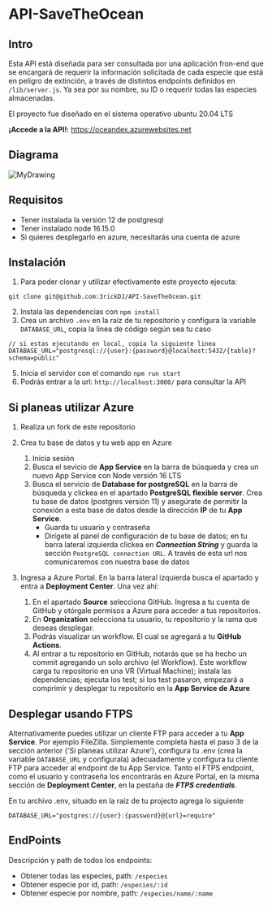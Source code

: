 # API-SaveTheOcean
## Intro

Esta API está diseñada para ser consultada por una aplicación fron-end que se encargará de requerir la información solicitada de cada especie que está en peligro de extinción, a través de distintos endpoints definidos en `/lib/server.js`. Ya sea por su nombre, su ID o requerir todas las especies almacenadas.

El proyecto fue diseñado en el sistema operativo ubuntu 20.04 LTS

**¡Accede a la API!**: https://oceandex.azurewebsites.net
## Diagrama 

![MyDrawing](https://user-images.githubusercontent.com/94492584/168702523-efa3d77c-9f8e-4748-bfe4-f34b14f7fce5.png)


## Requisitos


+ Tener instalada la versión 12 de postgresql
+ Tener instalado node 16.15.0
+ Si quieres desplegarlo en azure, necesitarás una cuenta de azure

## Instalación

1. Para poder clonar y utilizar efectivamente este proyecto ejecuta:
```
git clone git@github.com:3rickDJ/API-SaveTheOcean.git
```
2. Instala las dependencias con `npm install`
3. Crea un archivo `.env` en la raiz de tu repositorio y configura la variable `DATABASE_URL`, copia la linea de código según sea tu caso
```
// si estas ejecutando en local, copia la siguiente linea
DATABASE_URL="postgresql://{user}:{password}@localhost:5432/{table}?schema=public"
```
5. Inicia el servidor con el comando `npm run start`
7. Podrás entrar a la url: `http://localhost:3000/` para consultar la API
## Si planeas utilizar Azure
1. Realiza un fork de este repositorio
2. Crea tu base de datos y tu web app en Azure
    1. Inicia sesión
    2. Busca el sevicio de **App Service** en la barra de búsqueda y crea un nuevo App Service con Node versión 16 LTS
    3. Busca el servicio de **Database for postgreSQL** en la barra de búsqueda y clickea en el apartado **PostgreSQL flexible server**. Crea tu base de datos (postgres versión 11) y asegúrate de permitir la conexión a esta base de datos desde la dirección **IP** de tu **App Service**.
        + Guarda tu usuario y contraseña
        + Dirígete al panel de configuración de tu base de datos; en tu barra lateral izquierda clickea en ***Connection String*** y guarda la sección `PostgreSQL connection URL`. A través de esta url nos comunicaremos con nuestra base de datos
      
4. Ingresa a Azure Portal. En la barra lateral izquierda busca el apartado y entra a **Deployment Center**. Una vez ahí:
    1. En el apartado **Source**  selecciona GitHub. Ingresa a tu cuenta de GitHub y otórgale permisos a Azure para acceder a tus repositorios.
    2. En **Organization** selecciona tu usuario, tu repositorio y la rama que deseas desplegar.
    3. Podrás visualizar un workflow. El cual se agregará a tu **GitHub Actions**.
    4. Al entrar a tu repositorio en GitHub, notarás que se ha hecho un commit agregando un solo archivo (el Workflow). Este workflow carga tu repositorio en una VR (Virtual Machine); instala las dependencias; ejecuta los test; si los test pasaron, empezará a comprimir y desplegar tu repositorio en la **App Service de Azure**

## Desplegar usando FTPS

Alternativamente puedes utilizar un cliente FTP para acceder a tu **App Service**. Por ejemplo FileZilla. Simplemente completa hasta el paso 3 de la sección anterior ('Si planeas utilizar Azure'), configura tu .env (crea la variable `DATABASE_URL` y configurala) adecuadamente y configura tu cliente FTP para acceder al endpoint de tu App Service. Tanto el FTPS endpoint, como el usuario y contraseña los encontrarás en Azure Portal, en la misma sección de **Deployment Center**, en la pestaña de ***FTPS credentials***.

En tu archivo .env, situado en la raíz de tu projecto agrega lo siguiente
```
DATABASE_URL="postgres://{user}:{password}@{url}=require"
```

## EndPoints
Descripción y path de todos los endpoints:

+ Obtener todas las especies, path: `/especies`
+ Obtener especie por id, path: `/especies/:id`
+ Obtener especie por nombre, path: `/especies/name/:name`
